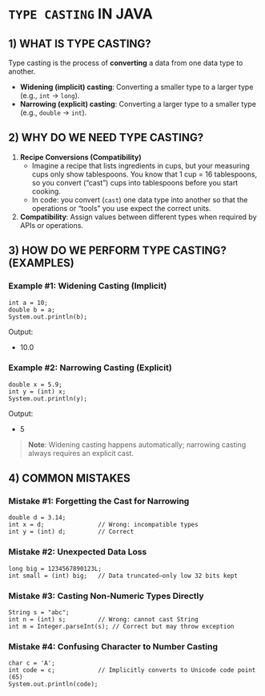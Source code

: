 #  `TYPE CASTING` IN JAVA

## 1) WHAT IS TYPE CASTING?
Type casting is the process of **converting** a data from one data type to another.
- **Widening (implicit) casting**: Converting a smaller type to a larger type (e.g., `int` → `long`).
- **Narrowing (explicit) casting**: Converting a larger type to a smaller type (e.g., `double` → `int`).

## 2) WHY DO WE NEED TYPE CASTING?
1. **Recipe Conversions (Compatibility)**
    - Imagine a recipe that lists ingredients in cups, but your measuring cups only show tablespoons. You know that 1 cup = 16 tablespoons, so you convert (“cast”) cups into tablespoons before you start cooking.
    - In code: you convert (`cast`) one data type into another so that the operations or “tools” you use expect the correct units.
2. **Compatibility**: Assign values between different types when required by APIs or operations.

## 3) HOW DO WE PERFORM TYPE CASTING? (EXAMPLES)

### Example #1: Widening Casting (Implicit)
    int a = 10;
    double b = a;
    System.out.println(b);

Output:
- 10.0

### Example #2: Narrowing Casting (Explicit)
    double x = 5.9;
    int y = (int) x;
    System.out.println(y);

Output:
- 5

> **Note**: Widening casting happens automatically; narrowing casting always requires an explicit cast.

## 4) COMMON MISTAKES

### Mistake #1: Forgetting the Cast for Narrowing
    double d = 3.14;
    int x = d;               // Wrong: incompatible types
    int y = (int) d;         // Correct

### Mistake #2: Unexpected Data Loss
    long big = 1234567890123L;
    int small = (int) big;   // Data truncated—only low 32 bits kept

### Mistake #3: Casting Non‑Numeric Types Directly
    String s = "abc";
    int n = (int) s;         // Wrong: cannot cast String
    int m = Integer.parseInt(s); // Correct but may throw exception

### Mistake #4: Confusing Character to Number Casting
    char c = 'A';
    int code = c;            // Implicitly converts to Unicode code point (65)
    System.out.println(code);